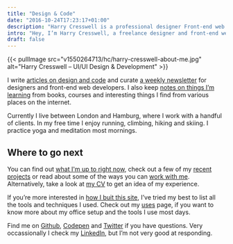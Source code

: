 ```yaml
---
title: "Design & Code"
date: "2016-10-24T17:23:17+01:00"
description: "Harry Cresswell is a professional designer Front-end web developer from London, England. Read technical articles and notes on design and code."
intro: "Hey, I’m Harry Cresswell, a freelance designer and front-end web developer from London, England."
draft: false
---
```


{{< pullImage src="v1550264713/hc/harry-cresswell-about-me.jpg" alt="Harry Cresswell – UI/UI Design & Development" >}}

I write [articles on design and code](/articles/) and curate [a weekly newsletter](/newsletter/) for designers and front-end web developers. I also keep [notes on things I’m learning](/notes/) from books, courses and interesting things I find from various places on the internet.

Currently I live between London and Hamburg, where I work with a handful of clients. In my free time I enjoy running, climbing, hiking and skiing. I practice yoga and meditation most mornings.

## Where to go next

You can find out [what I'm up to right now](/now/), check out a few of my [recent projects](/projects/) or read about some of the ways you can [work with me](/work-with-me/). Alternatively, take a look at [my CV](pdf/harry-cresswell-cv-may-20.pdf) to get an idea of my experience.

If you’re more interested in [how I buit this site](/build/), I’ve tried my best to list all the tools and techniques I used. Check out my [uses](/uses/) page, if you want to know more about my office setup and the tools I use most days.

Find me on [Github](https://github.com/harrycresswell), [Codepen](https://codepen.io/harrycresswell) and [Twitter](https://twitter.com/harrycresswell) if you have questions. Very occassionally I check my [LinkedIn](https://uk.linkedin.com/in/harrycresswell), but I’m not very good at responding.
